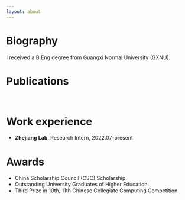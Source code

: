 ```yaml
---
layout: about 
---
```


# Biography
I received a B.Eng degree from Guangxi Normal University (GXNU).
<br/>

# Publications
<br/>

# Work experience
 * **Zhejiang Lab**, Research Intern, 2022.07-present

# Awards
 * China Scholarship Council (CSC) Scholarship.
 * Outstanding University Graduates of Higher Education.
 * Third Prize in 10th, 11th Chinese Collegiate Computing Competition.

